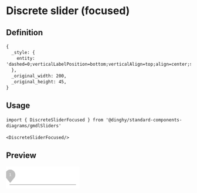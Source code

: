 # Discrete slider (focused)

## Definition

```
{
  _style: { 
    entity: 'dashed=0;verticalLabelPosition=bottom;verticalAlign=top;align=center;shape=mxgraph.gmdl.sliderDiscrete;barPos=1;strokeColor=#BEBEBE;opacity=100;strokeWidth=2;fillColor=#BEBEBE;handleSize=10;shadow=0;fontSize=12;fontColor=#ffffff;html=1;',
  },
  _original_width: 200,
  _original_height: 45,
}
```

## Usage

```
import { DiscreteSliderFocused } from '@dinghy/standard-components-diagrams/gmdlSliders'

<DiscreteSliderFocused/>
```

## Preview

<img src="./discrete-slider-focused.png" width="200"/>
